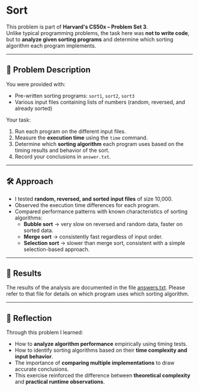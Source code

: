 # Sort

This problem is part of **Harvard's CS50x – Problem Set 3**.  
Unlike typical programming problems, the task here was **not to write code**, but to **analyze given sorting programs** and determine which sorting algorithm each program implements.

---

## 📌 Problem Description
You were provided with:
- Pre-written sorting programs: `sort1`, `sort2`, `sort3`  
- Various input files containing lists of numbers (random, reversed, and already sorted)

Your task:
1. Run each program on the different input files.  
2. Measure the **execution time** using the `time` command.  
3. Determine which **sorting algorithm** each program uses based on the timing results and behavior of the sort.  
4. Record your conclusions in `answer.txt`.

---

## 🛠️ Approach
- I tested **random, reversed, and sorted input files** of size 10,000.  
- Observed the execution time differences for each program.  
- Compared performance patterns with known characteristics of sorting algorithms:
  - **Bubble sort** → very slow on reversed and random data, faster on sorted data.  
  - **Merge sort** → consistently fast regardless of input order.  
  - **Selection sort** → slower than merge sort, consistent with a simple selection-based approach.

---

## 📄 Results
The results of the analysis are documented in the file [answers.txt](answers.txt). Please refer to that file for details on which program uses which sorting algorithm.

---

## 📝 Reflection
Through this problem I learned:
- How to **analyze algorithm performance** empirically using timing tests.  
- How to identify sorting algorithms based on their **time complexity and input behavior**.  
- The importance of **comparing multiple implementations** to draw accurate conclusions.  
- This exercise reinforced the difference between **theoretical complexity** and **practical runtime observations**.
